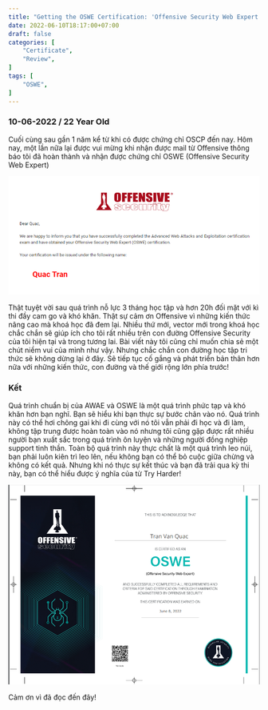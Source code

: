```yaml
---
title: "Getting the OSWE Certification: 'Offensive Security Web Expert' (PEN-300) review"
date: 2022-06-10T18:17:00+07:00
draft: false
categories: [
    "Certificate",
    "Review",
]
tags: [
    "OSWE",
]
---
```

### 10-06-2022 / 22 Year Old
Cuối cùng sau gần 1 năm kể từ khi có được chứng chỉ OSCP đến nay. Hôm nay, một lần nữa lại được vui mừng khi nhận được mail từ Offensive thông báo tôi đã hoàn thành và nhận được chứng chỉ OSWE (Offensive Security Web Expert)

![](https://raw.githubusercontent.com/tranquac/Blog_Image/master/oswe/1.png)

Thật tuyệt vời sau quá trình nỗ lực 3 tháng học tập và hơn 20h đối mặt với kì thi đầy cam go và khó khăn. Thật sự cảm ơn Offensive vì những kiến thức nâng cao mà khoá học đã đem lại. Nhiều thứ mới, vector mới trong khoá học chắc chắn sẽ giúp ích cho tôi rất nhiều trên con đường Offensive Security của tôi hiện tại và  trong tương lai.
Bài viết này tôi cũng chỉ muốn chia sẻ một chút niềm vui của mình như vậy. Nhưng chắc chắn con đường học tập tri thức sẽ không dừng lại ở đây. Sẽ tiếp tục cố gắng và phát triển bản thân hơn nữa với những kiến thức, con đường và thế giới rộng lớn phía trước!
### Kết
Quá trình chuẩn bị của AWAE và OSWE là một quá trình phức tạp và khó khăn hơn bạn nghĩ. Bạn sẽ hiểu khi bạn thực sự bước chân vào nó. Quá trình này có thể hơi chông gai khi đi cùng với nó tôi vẫn phải đi học và đi làm, không tập trung được hoàn toàn vào nó nhưng tôi cũng gặp được rất nhiều người bạn xuất sắc trong quá trình ôn luyện và những người đồng nghiệp support tinh thần. Toàn bộ quá trình này thực chất là một quá trình leo núi, bạn phải luôn kiên trì leo lên, nếu không bạn có thể bỏ cuộc giữa chừng và không có kết quả. Nhưng khi nó thực sự kết thúc và bạn đã trải qua kỳ thi này, bạn có thể hiểu được ý nghĩa của từ Try Harder!

![](https://raw.githubusercontent.com/tranquac/Blog_Image/master/oswe/2.png)

Cảm ơn vì đã đọc đến đây!

